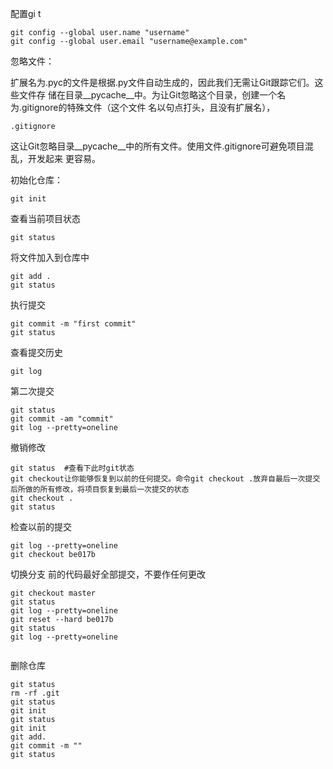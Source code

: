 配置gi t

```
git config --global user.name "username"
git config --global user.email "username@example.com"
```

忽略文件：

扩展名为.pyc的文件是根据.py文件自动生成的，因此我们无需让Git跟踪它们。这些文件存 储在目录__pycache__中。为让Git忽略这个目录，创建一个名为.gitignore的特殊文件（这个文件 名以句点打头，且没有扩展名），

```
.gitignore
```

这让Git忽略目录__pycache__中的所有文件。使用文件.gitignore可避免项目混乱，开发起来 更容易。



初始化仓库：

```
git init
```

查看当前项目状态

```
git status
```

将文件加入到仓库中

```
git add .
git status
```

执行提交

```
git commit -m "first commit"
git status
```

查看提交历史

```
git log
```

第二次提交

```
git status
git commit -am "commit"
git log --pretty=oneline
```

撤销修改

```
git status  #查看下此时git状态
git checkout让你能够恢复到以前的任何提交。命令git checkout .放弃自最后一次提交后所做的所有修改，将项目恢复到最后一次提交的状态
git checkout .
git status

```

检查以前的提交

```
git log --pretty=oneline
git checkout be017b
```

切换分支 前的代码最好全部提交，不要作任何更改

```
git checkout master
git status
git log --pretty=oneline
git reset --hard be017b
git status
git log --pretty=oneline


```

删除仓库

```
git status
rm -rf .git
git status
git init 
git status
git init
git add.
git commit -m ""
git status
```

